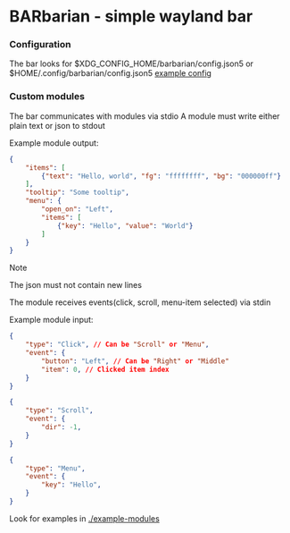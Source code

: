 # BARbarian - simple wayland bar
### Configuration
The bar looks for $XDG_CONFIG_HOME/barbarian/config.json5 or $HOME/.config/barbarian/config.json5
[example config](https://github.com/xb-bx/barbarian/tree/master/config.json5)

### Custom modules
The bar communicates with modules via stdio
A module must write either plain text or json to stdout

Example module output:
```json
{
    "items": [
        {"text": "Hello, world", "fg": "ffffffff", "bg": "000000ff"}
    ],
    "tooltip": "Some tooltip",
    "menu": {
        "open_on": "Left",   
        "items": [
            {"key": "Hello", "value": "World"}
        ]
    }
}
```
> [!NOTE]
> The json must not contain new lines

The module receives events(click, scroll, menu-item selected) via stdin

Example module input:
```json
{
    "type": "Click", // Can be "Scroll" or "Menu",
    "event": {
        "button": "Left", // Can be "Right" or "Middle"
        "item": 0, // Clicked item index
    }
}
```
```json
{
    "type": "Scroll", 
    "event": {
        "dir": -1,
    }
}
```
```json
{
    "type": "Menu", 
    "event": {
        "key": "Hello",
    }
}
```
Look for examples in [./example-modules](https://github.com/xb-bx/barbarian/tree/master/example-modules)

